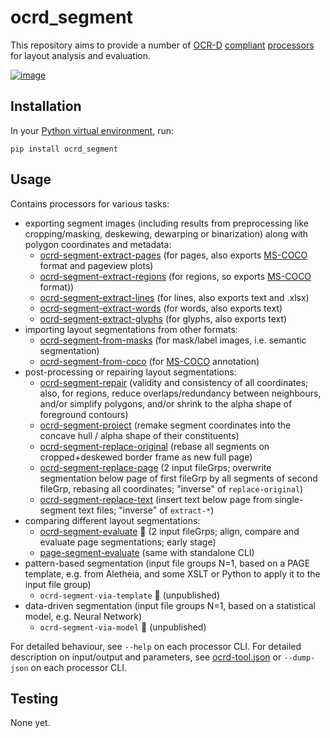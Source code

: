 # ocrd_segment

This repository aims to provide a number of [OCR-D](https://ocr-d.de) [compliant](https://ocr-d.de/en/spec) [processors](https://ocr-d.de/en/spec/cli) for layout analysis and evaluation.

[![image](https://img.shields.io/pypi/v/ocrd_segment.svg)](https://pypi.org/project/ocrd_segment/)

## Installation

In your [Python virtual environment](https://packaging.python.org/guides/installing-using-pip-and-virtual-environments/), run:

    pip install ocrd_segment

## Usage

Contains processors for various tasks:

- exporting segment images (including results from preprocessing like cropping/masking, deskewing, dewarping or binarization) along with polygon coordinates and metadata:
  - [ocrd-segment-extract-pages](ocrd_segment/extract_pages.py) (for pages, also exports [MS-COCO](https://cocodataset.org/) format and pageview plots)
  - [ocrd-segment-extract-regions](ocrd_segment/extract_regions.py) (for regions, so exports [MS-COCO](https://cocodataset.org/) format))
  - [ocrd-segment-extract-lines](ocrd_segment/extract_lines.py) (for lines, also exports text and .xlsx)
  - [ocrd-segment-extract-words](ocrd_segment/extract_words.py) (for words, also exports text)
  - [ocrd-segment-extract-glyphs](ocrd_segment/extract_glyphs.py) (for glyphs, also exports text)
- importing layout segmentations from other formats:
  - [ocrd-segment-from-masks](ocrd_segment/import_image_segmentation.py) (for mask/label images, i.e. semantic segmentation)
  - [ocrd-segment-from-coco](ocrd_segment/import_coco_segmentation.py) (for [MS-COCO](https://cocodataset.org/) annotation)
- post-processing or repairing layout segmentations:
  - [ocrd-segment-repair](ocrd_segment/repair.py) (validity and consistency of all coordinates; also, for regions, reduce overlaps/redundancy between neighbours, and/or simplify polygons, and/or shrink to the alpha shape of foreground contours)
  - [ocrd-segment-project](ocrd_segment/project.py) (remake segment coordinates into the concave hull / alpha shape of their constituents)
  - [ocrd-segment-replace-original](ocrd_segment/replace_original.py) (rebase all segments on cropped+deskewed border frame as new full page)
  - [ocrd-segment-replace-page](ocrd_segment/replace_page.py) (2 input fileGrps; overwrite segmentation below page of first fileGrp by all segments of second fileGrp, rebasing all coordinates; "inverse" of `replace-original`)
  - [ocrd-segment-replace-text](ocrd_segment/replace_text.py) (insert text below page from single-segment text files; "inverse" of `extract-*`)
- comparing different layout segmentations:
  - [ocrd-segment-evaluate](ocrd_segment/evaluate.py) :construction: (2 input fileGrps; align, compare and evaluate page segmentations; early stage)
  - [page-segment-evaluate](ocrd_segment/evaluate.py) (same with standalone CLI)
- pattern-based segmentation (input file groups N=1, based on a PAGE template, e.g. from Aletheia, and some XSLT or Python to apply it to the input file group)
  - `ocrd-segment-via-template` :construction: (unpublished)
- data-driven segmentation (input file groups N=1, based on a statistical model, e.g. Neural Network)  
  - `ocrd-segment-via-model` :construction: (unpublished)

For detailed behaviour, see `--help` on each processor CLI.
For detailed description on input/output and parameters, see [ocrd-tool.json](ocrd_segment/ocrd-tool.json) or `--dump-json` on each processor CLI.

## Testing

None yet.
